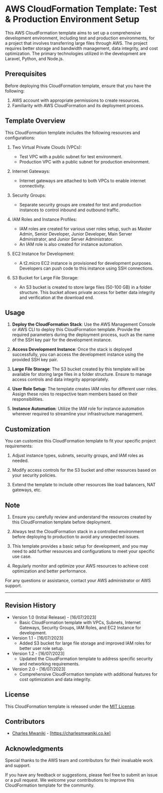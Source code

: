 # AWS CloudFormation Template: Test & Production Environment Setup

This AWS CloudFormation template aims to set up a comprehensive development environment, including test and production environments, for a project that involves transferring large files through AWS. The project requires better storage and bandwidth management, data integrity, and cost optimization. The primary technologies utilized in the development are Laravel, Python, and Node.js.

## Prerequisites

Before deploying this CloudFormation template, ensure that you have the following:

1. AWS account with appropriate permissions to create resources.
2. Familiarity with AWS CloudFormation and its deployment process.

## Template Overview

This CloudFormation template includes the following resources and configurations:

1. Two Virtual Private Clouds (VPCs):
   - Test VPC with a public subnet for test environment.
   - Production VPC with a public subnet for production environment.

2. Internet Gateways:
   - Internet gateways are attached to both VPCs to enable internet connectivity.

3. Security Groups:
   - Separate security groups are created for test and production instances to control inbound and outbound traffic.

4. IAM Roles and Instance Profiles:
   - IAM roles are created for various user roles setup, such as Master Admin, Senior Developer, Junior Developer, Main Server Administrator, and Junior Server Administrator.
   - An IAM role is also created for instance automation.

5. EC2 Instance for Development:
   - A t2.micro EC2 instance is provisioned for development purposes. Developers can push code to this instance using SSH connections.

6. S3 Bucket for Large File Storage:
   - An S3 bucket is created to store large files (50-100 GB) in a folder structure. This bucket allows private access for better data integrity and verification at the download end.

## Usage

1. **Deploy the CloudFormation Stack**: Use the AWS Management Console or AWS CLI to deploy this CloudFormation template. Provide the required parameters during the deployment process, such as the name of the SSH key pair for the development instance.

2. **Access Development Instance**: Once the stack is deployed successfully, you can access the development instance using the provided SSH key pair.

3. **Large File Storage**: The S3 bucket created by this template will be available for storing large files in a folder structure. Ensure to manage access controls and data integrity appropriately.

4. **User Role Setup**: The template creates IAM roles for different user roles. Assign these roles to respective team members based on their responsibilities.

5. **Instance Automation**: Utilize the IAM role for instance automation wherever required to streamline your infrastructure management.

## Customization

You can customize this CloudFormation template to fit your specific project requirements:

1. Adjust instance types, subnets, security groups, and IAM roles as needed.

2. Modify access controls for the S3 bucket and other resources based on your security policies.

3. Extend the template to include other resources like load balancers, NAT gateways, etc.

## Note

1. Ensure you carefully review and understand the resources created by this CloudFormation template before deployment.

2. Always test the CloudFormation stack in a controlled environment before deploying to production to avoid any unexpected issues.

3. This template provides a basic setup for development, and you may need to add further resources and configurations to meet your specific use case.

4. Regularly monitor and optimize your AWS resources to achieve cost optimization and better performance.

For any questions or assistance, contact your AWS administrator or AWS support.

---

## Revision History

- Version 1.0 (Initial Release) - [16/07/2023]
  - Basic CloudFormation template with VPCs, Subnets, Internet Gateways, Security Groups, IAM Roles, and EC2 Instance for development.
- Version 1.1 - [16/07/2023]
  - Added S3 bucket for large file storage and improved IAM roles for better user role setup.
- Version 1.2 - [16/07/2023]
  - Updated the CloudFormation template to address specific security and networking requirements.
- Version 2.0 - [16/07/2023]
  - Comprehensive CloudFormation template with additional features for cost optimization and data integrity.

## License

This CloudFormation template is released under the [MIT License](LICENSE).

## Contributors

- [Charles Mwaniki](https://github.com/mwanikigachanja) - [https://charlesmwaniki.co.ke]

## Acknowledgments

Special thanks to the AWS team and contributors for their invaluable work and support.

If you have any feedback or suggestions, please feel free to submit an issue or a pull request. We welcome your contributions to improve this CloudFormation template for the community.
